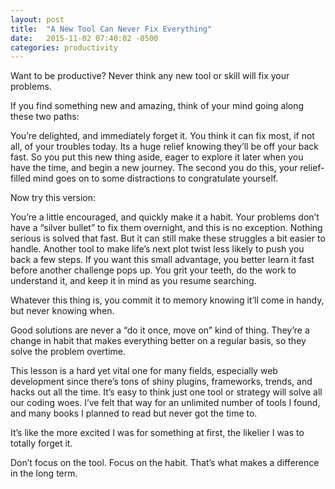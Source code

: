 ```yaml
---
layout: post
title:  "A New Tool Can Never Fix Everything"
date:   2015-11-02 07:40:02 -0500
categories: productivity
---
```

Want to be productive? Never think any new tool or skill will fix your problems.

If you find something new and amazing, think of your mind going along these two paths:

You’re delighted, and immediately forget it. You think it can fix most, if not all, of your troubles today. Its a huge relief knowing they’ll be off your back fast. So you put this new thing aside, eager to explore it later when you have the time, and begin a new journey. The second you do this, your relief-filled mind goes on to some distractions to congratulate yourself.

Now try this version:

You’re a little encouraged, and quickly make it a habit. Your problems don’t have a “silver bullet” to fix them overnight, and this is no exception. Nothing serious is solved that fast. But it can still make these struggles a bit easier to handle. Another tool to make life’s next plot twist less likely to push you back a few steps. If you want this small advantage, you better learn it fast before another challenge pops up. You grit your teeth, do the work to understand it, and keep it in mind as you resume searching.

Whatever this thing is, you commit it to memory knowing it’ll come in handy, but never knowing when.

Good solutions are never a “do it once, move on” kind of thing. They’re a change in habit that makes everything better on a regular basis, so they solve the problem overtime.

This lesson is a hard yet vital one for many fields, especially web development since there’s tons of shiny plugins, frameworks, trends, and hacks out all the time. It’s easy to think just one tool or strategy will solve all our coding woes. I’ve felt that way for an unlimited number of tools I found, and many books I planned to read but never got the time to.

It’s like the more excited I was for something at first, the likelier I was to totally forget it.

Don’t focus on the tool. Focus on the habit. That’s what makes a difference in the long term.